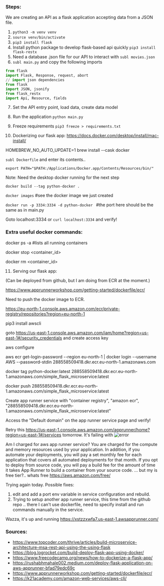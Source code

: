 ### Steps:

<!-- Aim:
Cloud Continuous Delivery of Microservice (MLOps or Data Engineering Focused)
Create a Microservice in Flask or Fast API
Push source code to Github
Configure Build System to Deploy changes
Use IaC (Infrastructure as Code) to deploy code
Use either AWS, Azure, GCP (recommended services include Google App Engine, AWS App Runner or Azure App Services)
Containerization is optional, but recommended -->

We are creating an API as a flask application accepting data from a JSON file. 

1. ```python3 -m venv venv```
2. ```source venv/bin/activate```
3. ```pip3 install flask```
4. Install python package to develop flask-based api quickly ```pip3 install flask-restx```
5. Need a database .json file for our API to interact with ```subl movies.json```
6. ```subl main.py``` and copy the following imports
```python
from flask
import Flask, Response, request, abort
// import json dependencies
from flask
import JSON, jsonify
from flask_restx
import Api, Resource, fields
```
7. Set the API entry point, load data, create data model 
8. Run the application ```python main.py```
9. Freeze requirements ```pip3 freeze > requirements.txt```

10. Dockerizing our flask app:
https://docs.docker.com/desktop/install/mac-install/

HOMEBREW_NO_AUTO_UPDATE=1 brew install --cask docker 


```subl Dockerfile``` and enter its contents..

```export PATH="$PATH:/Applications/Docker.app/Contents/Resources/bin/"```

Note: Need the desktop docker running for the next step 

```docker build --tag python-docker .```

```docker images``` #see the docker image we just created

```docker run -p 3334:3334 -d python-docker ``` #the port here should be the same as in main.py

Goto localhost:3334 or ```curl localhost:3334``` and verify!

### Extra useful docker commands:
docker ps -a #lists all running containers

docker stop <container_id>

docker rm <container_id>

11. Serving our flask app:

(Can be deployed from github, but I am doing from ECR at the moment.)

https://www.apprunnerworkshop.com/getting-started/dockerfile/ecr/

Need to push the docker image to ECR.

https://eu-north-1.console.aws.amazon.com/ecr/private-registry/repositories?region=eu-north-1

pip3 install awscli

goto https://us-east-1.console.aws.amazon.com/iam/home?region=us-east-1#/security_credentials and create access key

aws configure

aws ecr get-login-password --region eu-north-1 | docker login --username AWS --password-stdin 288558509418.dkr.ecr.eu-north-1.amazonaws.com

docker tag python-docker:latest 288558509418.dkr.ecr.eu-north-1.amazonaws.com/simple_flask_microservice:latest

docker push 288558509418.dkr.ecr.eu-north-1.amazonaws.com/simple_flask_microservice:latest


Create app runner service with "container registry", "amazon ecr", "288558509418.dkr.ecr.eu-north-1.amazonaws.com/simple_flask_microservice:latest"

Access the "Default domain" on the app runner service page and verify!

Retry this https://us-east-1.console.aws.amazon.com/apprunner/home?region=us-east-1#/services tomorrow. It's failing with ![error](error.png)


Am I charged for aws app runner service? You are charged for the compute and memory resources used by your application. In addition, if you automate your deployments, you will pay a set monthly fee for each application that covers all automated deployments for that month. If you opt to deploy from source code, you will pay a build fee for the amount of time it takes App Runner to build a container from your source code. ... but my is free tier?.. whats free https://aws.amazon.com/free/ 

Trying again today.
Possible fixes:
1. edit and add a port env variable in service configuration and rebuild.
2. Trying to setup another app runner service, this time from the github repo .. there I can't use dockerfile, need to specify install and run commands manually in the service.

Wazza, it's up and running https://xstzzxwfa7.us-east-1.awsapprunner.com/


### Sources:
- https://www.topcoder.com/thrive/articles/build-microservice-architecture-msa-rest-api-using-the-using-flask 
- https://blog.logrocket.com/build-deploy-flask-app-using-docker/ 
- https://www.freecodecamp.org/news/how-to-dockerize-a-flask-app/ 
- https://rushabhmahale002.medium.com/deploy-flask-application-on-aws-apprunner-bfad79edc69c
- https://www.apprunnerworkshop.com/getting-started/dockerfile/ecr/
- https://k21academy.com/amazon-web-services/aws-cli/ 